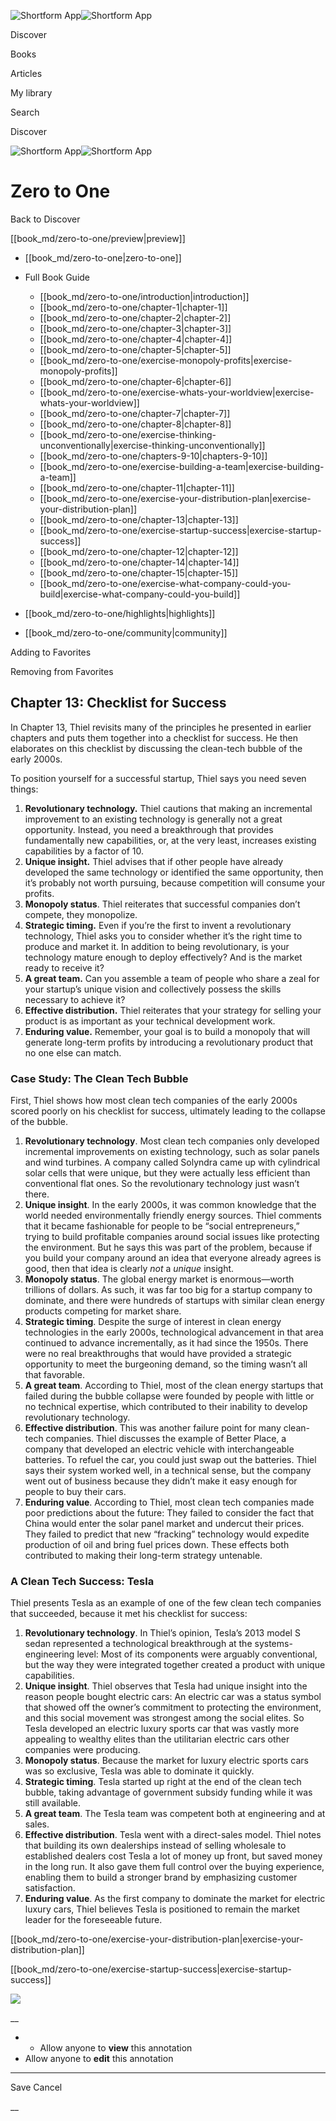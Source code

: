 ![Shortform App](/img/logo.36a2399e.svg)![Shortform App](/img/logo-dark.70c1b072.svg)

Discover

Books

Articles

My library

Search

Discover

![Shortform App](/img/logo.36a2399e.svg)![Shortform App](/img/logo-dark.70c1b072.svg)

# Zero to One

Back to Discover

[[book_md/zero-to-one/preview|preview]]

  * [[book_md/zero-to-one|zero-to-one]]
  * Full Book Guide

    * [[book_md/zero-to-one/introduction|introduction]]
    * [[book_md/zero-to-one/chapter-1|chapter-1]]
    * [[book_md/zero-to-one/chapter-2|chapter-2]]
    * [[book_md/zero-to-one/chapter-3|chapter-3]]
    * [[book_md/zero-to-one/chapter-4|chapter-4]]
    * [[book_md/zero-to-one/chapter-5|chapter-5]]
    * [[book_md/zero-to-one/exercise-monopoly-profits|exercise-monopoly-profits]]
    * [[book_md/zero-to-one/chapter-6|chapter-6]]
    * [[book_md/zero-to-one/exercise-whats-your-worldview|exercise-whats-your-worldview]]
    * [[book_md/zero-to-one/chapter-7|chapter-7]]
    * [[book_md/zero-to-one/chapter-8|chapter-8]]
    * [[book_md/zero-to-one/exercise-thinking-unconventionally|exercise-thinking-unconventionally]]
    * [[book_md/zero-to-one/chapters-9-10|chapters-9-10]]
    * [[book_md/zero-to-one/exercise-building-a-team|exercise-building-a-team]]
    * [[book_md/zero-to-one/chapter-11|chapter-11]]
    * [[book_md/zero-to-one/exercise-your-distribution-plan|exercise-your-distribution-plan]]
    * [[book_md/zero-to-one/chapter-13|chapter-13]]
    * [[book_md/zero-to-one/exercise-startup-success|exercise-startup-success]]
    * [[book_md/zero-to-one/chapter-12|chapter-12]]
    * [[book_md/zero-to-one/chapter-14|chapter-14]]
    * [[book_md/zero-to-one/chapter-15|chapter-15]]
    * [[book_md/zero-to-one/exercise-what-company-could-you-build|exercise-what-company-could-you-build]]
  * [[book_md/zero-to-one/highlights|highlights]]
  * [[book_md/zero-to-one/community|community]]



Adding to Favorites 

Removing from Favorites 

## Chapter 13: Checklist for Success

In Chapter 13, Thiel revisits many of the principles he presented in earlier chapters and puts them together into a checklist for success. He then elaborates on this checklist by discussing the clean-tech bubble of the early 2000s.

To position yourself for a successful startup, Thiel says you need seven things:

  1. **Revolutionary technology.** Thiel cautions that making an incremental improvement to an existing technology is generally not a great opportunity. Instead, you need a breakthrough that provides fundamentally new capabilities, or, at the very least, increases existing capabilities by a factor of 10.
  2. **Unique insight.** Thiel advises that if other people have already developed the same technology or identified the same opportunity, then it’s probably not worth pursuing, because competition will consume your profits.
  3. **Monopoly status**. Thiel reiterates that successful companies don’t compete, they monopolize.
  4. **Strategic timing.** Even if you’re the first to invent a revolutionary technology, Thiel asks you to consider whether it’s the right time to produce and market it. In addition to being revolutionary, is your technology mature enough to deploy effectively? And is the market ready to receive it?
  5. **A great team.** Can you assemble a team of people who share a zeal for your startup’s unique vision and collectively possess the skills necessary to achieve it?
  6. **Effective distribution.** Thiel reiterates that your strategy for selling your product is as important as your technical development work. 
  7. **Enduring value.** Remember, your goal is to build a monopoly that will generate long-term profits by introducing a revolutionary product that no one else can match. 



### Case Study: The Clean Tech Bubble

First, Thiel shows how most clean tech companies of the early 2000s scored poorly on his checklist for success, ultimately leading to the collapse of the bubble.

  1. **Revolutionary technology**. Most clean tech companies only developed incremental improvements on existing technology, such as solar panels and wind turbines. A company called Solyndra came up with cylindrical solar cells that were unique, but they were actually less efficient than conventional flat ones. So the revolutionary technology just wasn’t there.
  2. **Unique insight**. In the early 2000s, it was common knowledge that the world needed environmentally friendly energy sources. Thiel comments that it became fashionable for people to be “social entrepreneurs,” trying to build profitable companies around social issues like protecting the environment. But he says this was part of the problem, because if you build your company around an idea that everyone already agrees is good, then that idea is clearly _not_ a _unique_ insight.
  3. **Monopoly status**. The global energy market is enormous—worth trillions of dollars. As such, it was far too big for a startup company to dominate, and there were hundreds of startups with similar clean energy products competing for market share.
  4. **Strategic timing**. Despite the surge of interest in clean energy technologies in the early 2000s, technological advancement in that area continued to advance incrementally, as it had since the 1950s. There were no real breakthroughs that would have provided a strategic opportunity to meet the burgeoning demand, so the timing wasn’t all that favorable. 
  5. **A great team**. According to Thiel, most of the clean energy startups that failed during the bubble collapse were founded by people with little or no technical expertise, which contributed to their inability to develop revolutionary technology. 
  6. **Effective distribution**. This was another failure point for many clean-tech companies. Thiel discusses the example of Better Place, a company that developed an electric vehicle with interchangeable batteries. To refuel the car, you could just swap out the batteries. Thiel says their system worked well, in a technical sense, but the company went out of business because they didn’t make it easy enough for people to buy their cars.
  7. **Enduring value**. According to Thiel, most clean tech companies made poor predictions about the future: They failed to consider the fact that China would enter the solar panel market and undercut their prices. They failed to predict that new “fracking” technology would expedite production of oil and bring fuel prices down. These effects both contributed to making their long-term strategy untenable. 



### A Clean Tech Success: Tesla

Thiel presents Tesla as an example of one of the few clean tech companies that succeeded, because it met his checklist for success:

  1. **Revolutionary technology**. In Thiel’s opinion, Tesla’s 2013 model S sedan represented a technological breakthrough at the systems-engineering level: Most of its components were arguably conventional, but the way they were integrated together created a product with unique capabilities.
  2. **Unique insight**. Thiel observes that Tesla had unique insight into the reason people bought electric cars: An electric car was a status symbol that showed off the owner’s commitment to protecting the environment, and this social movement was strongest among the social elites. So Tesla developed an electric luxury sports car that was vastly more appealing to wealthy elites than the utilitarian electric cars other companies were producing.
  3. **Monopoly status**. Because the market for luxury electric sports cars was so exclusive, Tesla was able to dominate it quickly.
  4. **Strategic timing**. Tesla started up right at the end of the clean tech bubble, taking advantage of government subsidy funding while it was still available.
  5. **A great team**. The Tesla team was competent both at engineering and at sales.
  6. **Effective distribution**. Tesla went with a direct-sales model. Thiel notes that building its own dealerships instead of selling wholesale to established dealers cost Tesla a lot of money up front, but saved money in the long run. It also gave them full control over the buying experience, enabling them to build a stronger brand by emphasizing customer satisfaction.
  7. **Enduring value**. As the first company to dominate the market for electric luxury cars, Thiel believes Tesla is positioned to remain the market leader for the foreseeable future. 



[[book_md/zero-to-one/exercise-your-distribution-plan|exercise-your-distribution-plan]]

[[book_md/zero-to-one/exercise-startup-success|exercise-startup-success]]

![](https://bat.bing.com/action/0?ti=56018282&Ver=2&mid=587e4ec1-8712-4dc7-907e-5db55d12a326&sid=72e6e650642c11eeb2dd2161d176fe8d&vid=72e70890642c11eeb72d79fe7b6df2c6&vids=0&msclkid=N&pi=0&lg=en-US&sw=800&sh=600&sc=24&nwd=1&tl=Shortform%20%7C%20Book&p=https%3A%2F%2Fwww.shortform.com%2Fapp%2Fbook%2Fzero-to-one%2Fchapter-13&r=&lt=978&evt=pageLoad&sv=1&rn=116236)

__

  *   * Allow anyone to **view** this annotation
  * Allow anyone to **edit** this annotation



* * *

Save Cancel

__



